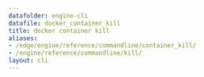 ```yaml
---
datafolder: engine-cli
datafile: docker_container_kill
title: docker container kill
aliases:
- /edge/engine/reference/commandline/container_kill/
- /engine/reference/commandline/kill/
layout: cli
---
```


<!--
This page is automatically generated from Docker's source code. If you want to
suggest a change to the text that appears here, open a ticket or pull request
in the source repository on GitHub:

https://github.com/docker/cli
-->
